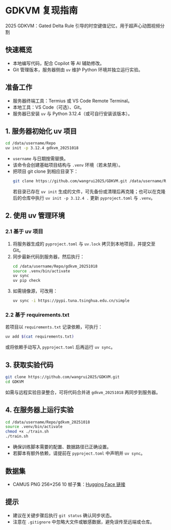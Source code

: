 # GDKVM 复现指南
2025 GDKVM：Gated Delta Rule 引导的时空键值记忆，用于超声心动图视频分割

## 快速概览
- 本地编写代码，配合 Copilot 等 AI 辅助修改。
- Git 管理版本，服务器侧由 `uv` 维护 Python 环境并独立运行实验。

## 准备工作
- 服务器终端工具：Termius 或 VS Code Remote Terminal。
- 本地工具：VS Code（可选）、Git。
- 服务器已安装 `uv` 与 Python 3.12.4（或可自行安装该版本）。

## 1. 服务器初始化 uv 项目
```bash
cd /data/username/Repo
uv init -p 3.12.4 gdkvm_20251018
```
- `username` 与日期按需替换。
- 该命令会创建基础项目结构与 `.venv` 环境（若未禁用）。
- 把项目 git clone 到相应目录下：
  ```bash
  git clone https://github.com/wangrui2025/GDKVM.git /data/username/Repo/gdkvm_20251018
  ```
  若目录已存在 `uv init` 生成的文件，可先备份或清理后再克隆；也可以在克隆后的仓库中执行 `uv init -p 3.12.4 .` 更新 `pyproject.toml` 与 `.venv`。

## 2. 使用 uv 管理环境
### 2.1 基于 uv 项目
1. 将服务器生成的 `pyproject.toml` 与 `uv.lock` 拷贝到本地项目，并提交至 Git。
2. 同步最新代码到服务器，然后执行：
   ```bash
   cd /data/username/Repo/gdkvm_20251018
   source .venv/bin/activate
   uv sync
   uv pip check
   ```
3. 如需镜像源，可改用：
   ```bash
   uv sync -i https://pypi.tuna.tsinghua.edu.cn/simple
   ```

### 2.2 基于 requirements.txt
若项目以 `requirements.txt` 记录依赖，可执行：
```bash
uv add $(cat requirements.txt)
```
或将依赖手动写入 `pyproject.toml` 后再运行 `uv sync`。

## 3. 获取实验代码
```bash
git clone https://github.com/wangrui2025/GDKVM.git
cd GDKVM
```
如需与远程实验目录整合，可将代码合并进 `gdkvm_20251018` 再同步到服务器。

## 4. 在服务器上运行实验
```bash
cd /data/username/Repo/gdkvm_20251018
source .venv/bin/activate
chmod +x ./train.sh
./train.sh
```
- 确保训练脚本需要的配置、数据路径已正确设置。
- 若脚本有额外依赖，请提前在 `pyproject.toml` 中声明并 `uv sync`。

## 数据集
- CAMUS PNG 256×256 10 帧子集：[Hugging Face 链接](https://huggingface.co/datasets/miyuki17/camus_png256x256_10f_20250709)

## 提示
- 建议在关键步骤后执行 `git status` 确认同步状态。
- 注意在 `.gitignore` 中忽略大文件或敏感数据，避免误传至远端或仓库。
